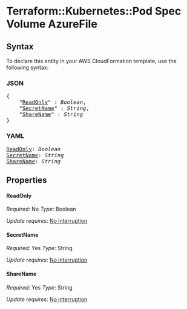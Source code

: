 # Terraform::Kubernetes::Pod Spec Volume AzureFile

## Syntax

To declare this entity in your AWS CloudFormation template, use the following syntax:

### JSON

<pre>
{
    "<a href="#readonly" title="ReadOnly">ReadOnly</a>" : <i>Boolean</i>,
    "<a href="#secretname" title="SecretName">SecretName</a>" : <i>String</i>,
    "<a href="#sharename" title="ShareName">ShareName</a>" : <i>String</i>
}
</pre>

### YAML

<pre>
<a href="#readonly" title="ReadOnly">ReadOnly</a>: <i>Boolean</i>
<a href="#secretname" title="SecretName">SecretName</a>: <i>String</i>
<a href="#sharename" title="ShareName">ShareName</a>: <i>String</i>
</pre>

## Properties

#### ReadOnly

_Required_: No
_Type_: Boolean

_Update requires_: [No interruption](https://docs.aws.amazon.com/AWSCloudFormation/latest/UserGuide/using-cfn-updating-stacks-update-behaviors.html#update-no-interrupt)

#### SecretName

_Required_: Yes
_Type_: String

_Update requires_: [No interruption](https://docs.aws.amazon.com/AWSCloudFormation/latest/UserGuide/using-cfn-updating-stacks-update-behaviors.html#update-no-interrupt)

#### ShareName

_Required_: Yes
_Type_: String

_Update requires_: [No interruption](https://docs.aws.amazon.com/AWSCloudFormation/latest/UserGuide/using-cfn-updating-stacks-update-behaviors.html#update-no-interrupt)

